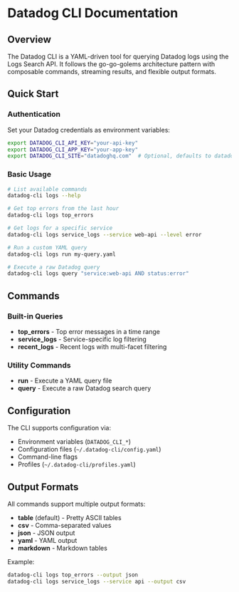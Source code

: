 # Datadog CLI Documentation

## Overview

The Datadog CLI is a YAML-driven tool for querying Datadog logs using the Logs Search API. It follows the go-go-golems architecture pattern with composable commands, streaming results, and flexible output formats.

## Quick Start

### Authentication

Set your Datadog credentials as environment variables:

```bash
export DATADOG_CLI_API_KEY="your-api-key"
export DATADOG_CLI_APP_KEY="your-app-key"  
export DATADOG_CLI_SITE="datadoghq.com"  # Optional, defaults to datadoghq.com
```

### Basic Usage

```bash
# List available commands
datadog-cli logs --help

# Get top errors from the last hour
datadog-cli logs top_errors

# Get logs for a specific service
datadog-cli logs service_logs --service web-api --level error

# Run a custom YAML query
datadog-cli logs run my-query.yaml

# Execute a raw Datadog query
datadog-cli logs query "service:web-api AND status:error"
```

## Commands

### Built-in Queries

- **top_errors** - Top error messages in a time range
- **service_logs** - Service-specific log filtering
- **recent_logs** - Recent logs with multi-facet filtering

### Utility Commands

- **run** - Execute a YAML query file
- **query** - Execute a raw Datadog search query

## Configuration

The CLI supports configuration via:
- Environment variables (`DATADOG_CLI_*`)
- Configuration files (`~/.datadog-cli/config.yaml`)
- Command-line flags
- Profiles (`~/.datadog-cli/profiles.yaml`)

## Output Formats

All commands support multiple output formats:
- **table** (default) - Pretty ASCII tables
- **csv** - Comma-separated values
- **json** - JSON output
- **yaml** - YAML output
- **markdown** - Markdown tables

Example:
```bash
datadog-cli logs top_errors --output json
datadog-cli logs service_logs --service api --output csv
```
